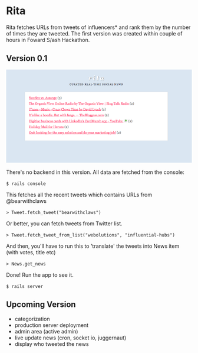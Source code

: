 # Rita

Rita fetches URLs from tweets of influencers* and rank them by the number of times they are tweeted. The first version was created within couple of hours in Foward S/ash Hackathon.

## Version 0.1
![version 0.1 screenshot](https://github.com/bearwithclaws/rita/raw/master/public/rita-screenshot.png)

There's no backend in this version. All data are fetched from the console:

    $ rails console

This fetches all the recent tweets which contains URLs from @bearwithclaws
    
    > Tweet.fetch_tweet("bearwithclaws")

Or better, you can fetch tweets from Twitter list.
    
    > Tweet.fetch_tweet_from_list("webolutions", "influential-hubs")

And then, you'll have to run this to 'translate' the tweets into News item (with votes, title etc)
    
    > News.get_news
    
Done! Run the app to see it.
    
    $ rails server
    
## Upcoming Version

 - categorization
 - production server deployment 
 - admin area (active admin)
 - live update news (cron, socket io, juggernaut)
 - display who tweeted the news